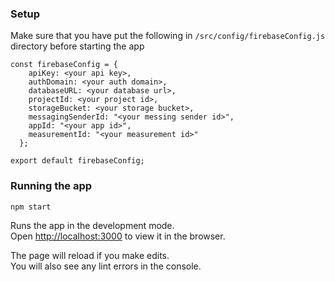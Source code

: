 ### Setup

Make sure that you have put the following in `/src/config/firebaseConfig.js` directory before starting the app

```
const firebaseConfig = {
    apiKey: <your api key>,
    authDomain: <your auth domain>,
    databaseURL: <your database url>,
    projectId: <your project id>,
    storageBucket: <your storage bucket>,
    messagingSenderId: "<your messing sender id>",
    appId: "<your app id>",
    measurementId: "<your measurement id>"
  };

export default firebaseConfig;
```

### Running the app

`npm start`

Runs the app in the development mode.\
Open [http://localhost:3000](http://localhost:3000) to view it in the browser.

The page will reload if you make edits.\
You will also see any lint errors in the console.

